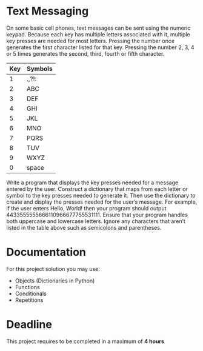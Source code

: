 # Text Messaging

On some basic cell phones, text messages can be sent using the numeric keypad. 
Because each key has multiple letters associated with it, multiple key presses are needed for most letters. 
Pressing the number once generates the first character listed for that key. 
Pressing the number 2, 3, 4 or 5 times generates the second, third, fourth or fifth character.

|Key| Symbols|
|------|-----------|
|1| .,?!:|
|2| ABC|
|3| DEF|
|4 |GHI|
|5 |JKL|
|6| MNO|
|7| PQRS|
|8| TUV|
|9| WXYZ|
|0| space|

Write a program that displays the key presses needed for a message entered by the user. 
Construct a dictionary that maps from each letter or symbol to the key presses needed to generate it. 
Then use the dictionary to create and display the presses needed for the user’s message. 
For example, if the user enters Hello, World! then your program should output 4433555555666110966677755531111. Ensure that your program handles both uppercase and lowercase letters. Ignore any characters that aren’t listed in the table above such as semicolons and parentheses.

# Documentation

For this project solution you may use:

- Objects (Dictionaries in Python)
- Functions
- Conditionals
- Repetitions

# Deadline

This project requires to be completed in a maximum of **4 hours**
